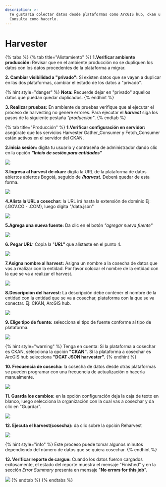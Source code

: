 ```yaml
---
description: >-
  Te gustaría colectar datos desde plataformas como ArcGIS hub, ckan u otras?.
  Consulta como hacerlo.
---
```


# Harvester

{% tabs %}
{% tab title="Alistamiento" %}
**1.Verificar ambiente producción:** Revisar que en el ambiente producción no se dupliquen los datos con los datos procedentes de la plataforma a migrar.

**2. Cambiar visibilidad a "privado":** Si existen datos que se vayan a duplicar en las dos plataformas, cambiar el estado de los datos a "privado". 

{% hint style="danger" %}
**Nota:** Recuerde dejar en "privado" aquellos datos que puedan quedar duplicados.
{% endhint %}

**3. Realizar pruebas:** En ambiente de pruebas verifique que al ejecutar el proceso de harvesting no genere errores. Para ejecutar el _**harvest**_ siga los pasos de la siguiente pestaña _"producción"_.
{% endtab %}

{% tab title="Producción" %}
**1.Verificar configuración en servidor:** asegúrate que los servicios Harvester Gather\_Consumer y Fetch\_Consumer están activos en el servidor del CKAN.

**2.inicia sesión:** digita tu usuario y contraseña de administrador dando clic en la opción _**"Inicio de sesión para entidades"**_

![](.gitbook/assets/image%20%2828%29.png)

**3.Ingresa al harvest de ckan:** digita la URL de la plataforma de datos abiertos abiertos Bogotá, seguido de _**/harvest.**_ Deberá quedar de esta forma.

![](.gitbook/assets/image%20%28131%29.png)

**4.Alista la URL a cosechar:** la URL irá hasta la extensión de dominio Ej: \(.GOV.CO - .COM\), luego digita "/data.json"

![](.gitbook/assets/image%20%2820%29.png)

**5.Agrega una nueva fuente:** Da clic en el botón _"agregar nueva fuente"_

![](.gitbook/assets/image%20%28185%29.png)

**6. Pegar URL:** Copia la "_**URL"**_ que alistaste en el punto 4.

![](.gitbook/assets/image%20%2885%29.png)

**7.Asigna nombre al harvest:** Asigna un nombre a la cosecha de datos que vas a realizar con la entidad. Por favor colocar el nombre de la entidad con la que se va a realizar el harvest.

![](.gitbook/assets/image%20%28157%29.png)

**8.Descripción del harvest:** La descripción debe contener el nombre de la entidad con la entidad que se va a cosechar, plataforma con la que se va conectar. Ej: CKAN, ArcGIS hub.

![](.gitbook/assets/image%20%2841%29.png)

**9. Elige tipo de fuente:** selecciona el tipo de fuente conforme al tipo de plataforma.

![](.gitbook/assets/image%20%28178%29.png)

{% hint style="warning" %}
Tenga en cuenta: Si la plataforma a cosechar es CKAN, selecciona la opción **"CKAN"**. Si la plataforma a cosechar es ArcGIS hub selecciona **"DCAT JSON harvester".**
{% endhint %}

**10. Frecuencia de cosecha:** la cosecha de datos desde otras plataformas se pueden programar con una frecuencia de actualización o hacerla manualmente.

![](.gitbook/assets/image%20%28193%29.png)

**11. Guarda los cambios:** en la opción configuración deja la caja de texto en blanco, luego selecciona la organización con la cual vas a cosechar y da clic en "Guardar".

![](.gitbook/assets/image%20%28127%29.png)

**12. Ejecuta el harvest\(cosecha\):** da clic sobre la opción Reharvest

![](.gitbook/assets/image%20%28159%29.png)

{% hint style="info" %}
Este proceso puede tomar algunos minutos dependiendo del número de datos que se quiera cosechar.
{% endhint %}

**13. Verificar reporte de cargue:** Cuando los datos fueron cargados exitosamente, el estado del reporte muestra el mensaje "Finished" y en la sección _Error Summary_ presenta en mensaje "**No errors for this job**".

![](.gitbook/assets/image%20%2822%29.png)
{% endtab %}
{% endtabs %}

